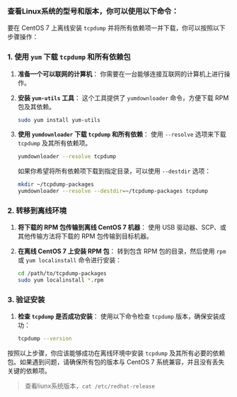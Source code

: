 ### 查看Linux系统的型号和版本，你可以使用以下命令：

要在 CentOS 7 上离线安装 `tcpdump` 并将所有依赖项一并下载，你可以按照以下步骤操作：

### 1. 使用 `yum` 下载 `tcpdump` 和所有依赖包

1. **准备一个可以联网的计算机**：
   你需要在一台能够连接互联网的计算机上进行操作。

2. **安装 `yum-utils` 工具**：
   这个工具提供了 `yumdownloader` 命令，方便下载 RPM 包及其依赖。
   ```bash
   sudo yum install yum-utils
   ```

3. **使用 `yumdownloader` 下载 `tcpdump` 和所有依赖**：
   使用 `--resolve` 选项来下载 `tcpdump` 及其所有依赖项。
   ```bash
   yumdownloader --resolve tcpdump
   ```

   如果你希望将所有依赖项下载到指定目录，可以使用 `--destdir` 选项：
   ```bash
   mkdir ~/tcpdump-packages
   yumdownloader --resolve --destdir=~/tcpdump-packages tcpdump
   ```

### 2. 转移到离线环境

1. **将下载的 RPM 包传输到离线 CentOS 7 机器**：
   使用 USB 驱动器、SCP、或其他传输方法将下载的 RPM 包传输到目标机器。

2. **在离线 CentOS 7 上安装 RPM 包**：
   转到包含 RPM 包的目录，然后使用 `rpm` 或 `yum localinstall` 命令进行安装：
   ```bash
   cd /path/to/tcpdump-packages
   sudo yum localinstall *.rpm
   ```

### 3. 验证安装

1. **检查 `tcpdump` 是否成功安装**：
   使用以下命令检查 `tcpdump` 版本，确保安装成功：
   ```bash
   tcpdump --version
   ```

按照以上步骤，你应该能够成功在离线环境中安装 `tcpdump` 及其所有必要的依赖包。如果遇到问题，请确保所有包的版本与 CentOS 7 系统兼容，并且没有丢失关键的依赖项。

> 查看liunx系统版本，`cat /etc/redhat-release`
